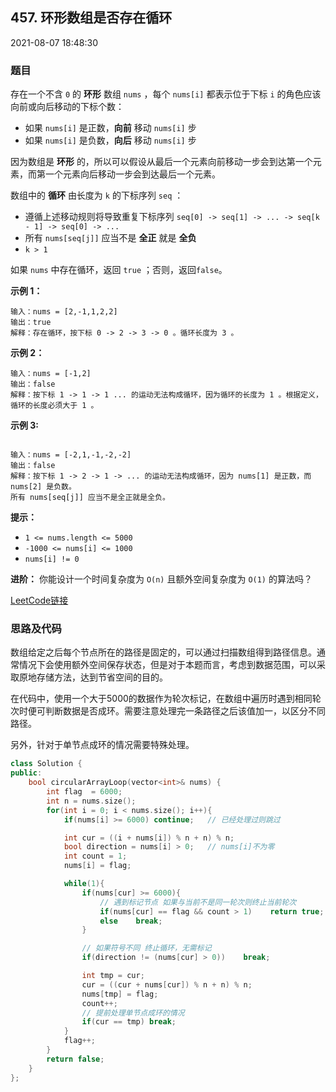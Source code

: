 ## 457. 环形数组是否存在循环

2021-08-07 18:48:30

### 题目

存在一个不含 ``0`` 的 **环形** 数组 ``nums`` ，每个 ``nums[i]`` 都表示位于下标 ``i`` 的角色应该向前或向后移动的下标个数：


- 如果 ``nums[i]`` 是正数，**向前** 移动 ``nums[i]`` 步
- 如果 ``nums[i]`` 是负数，**向后** 移动 ``nums[i]`` 步


因为数组是 **环形** 的，所以可以假设从最后一个元素向前移动一步会到达第一个元素，而第一个元素向后移动一步会到达最后一个元素。

数组中的 **循环** 由长度为 ``k`` 的下标序列 ``seq`` ：


- 遵循上述移动规则将导致重复下标序列 ``seq[0] -> seq[1] -> ... -> seq[k - 1] -> seq[0] -> ...``
- 所有 ``nums[seq[j]]`` 应当不是 **全正** 就是 **全负**
- ``k > 1``


如果 ``nums`` 中存在循环，返回 ``true`` ；否则，返回``false``。

 

**示例 1：**

```
输入：nums = [2,-1,1,2,2]
输出：true
解释：存在循环，按下标 0 -> 2 -> 3 -> 0 。循环长度为 3 。
```

**示例 2：**

```
输入：nums = [-1,2]
输出：false
解释：按下标 1 -> 1 -> 1 ... 的运动无法构成循环，因为循环的长度为 1 。根据定义，循环的长度必须大于 1 。
```

**示例 3:**

```

输入：nums = [-2,1,-1,-2,-2]
输出：false
解释：按下标 1 -> 2 -> 1 -> ... 的运动无法构成循环，因为 nums[1] 是正数，而 nums[2] 是负数。
所有 nums[seq[j]] 应当不是全正就是全负。
```

 

**提示：**


- ``1 <= nums.length <= 5000``
- ``-1000 <= nums[i] <= 1000``
- ``nums[i] != 0``


 

**进阶：** 你能设计一个时间复杂度为 ``O(n)`` 且额外空间复杂度为 ``O(1)`` 的算法吗？


[LeetCode链接](https://leetcode-cn.com/problems/circular-array-loop/)

### 思路及代码

数组给定之后每个节点所在的路径是固定的，可以通过扫描数组得到路径信息。通常情况下会使用额外空间保存状态，但是对于本题而言，考虑到数据范围，可以采取原地存储方法，达到节省空间的目的。

在代码中，使用一个大于5000的数据作为轮次标记，在数组中遍历时遇到相同轮次时便可判断数据是否成环。需要注意处理完一条路径之后该值加一，以区分不同路径。

另外，针对于单节点成环的情况需要特殊处理。

```cpp
class Solution {
public:
    bool circularArrayLoop(vector<int>& nums) {
        int flag  = 6000;
        int n = nums.size();
        for(int i = 0; i < nums.size(); i++){
            if(nums[i] >= 6000) continue;   // 已经处理过则跳过

            int cur = ((i + nums[i]) % n + n) % n;
            bool direction = nums[i] > 0;   // nums[i]不为零
            int count = 1;
            nums[i] = flag;

            while(1){
                if(nums[cur] >= 6000){
                    // 遇到标记节点 如果与当前不是同一轮次则终止当前轮次
                    if(nums[cur] == flag && count > 1)    return true;
                    else    break;
                }

                // 如果符号不同 终止循环，无需标记
                if(direction != (nums[cur] > 0))    break;

                int tmp = cur;
                cur = ((cur + nums[cur]) % n + n) % n;
                nums[tmp] = flag;
                count++;
                // 提前处理单节点成环的情况
                if(cur == tmp) break;
            }
            flag++;
        }
        return false;
    }
};
```